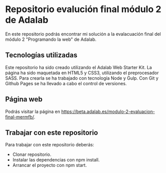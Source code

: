 # Repositorio evalución final módulo 2 de Adalab

En este repositorio podrás encontrar mi solución a la evalacuación final del módulo 2 "Programando la web" de Adalab.

## Tecnologías utilizadas

Este repositorio ha sido creado utilizando el Adalab Web Starter Kit. La página ha sido maquetada en HTML5 y CSS3, utilizando el preprocesador SASS. Para crearla se ha trabajado con tecnología Node y Gulp. Con Git y Github Pages se ha llevado a cabo el control de versiones.

## Página web

Podrás visitar la página en https://beta.adalab.es/modulo-2-evaluacion-final-mermfb/. 

## Trabajar con este repositorio

Para trabajar con este repositorio deberás:

- Clonar repositorio.
- Instalar las dependencias con npm install.
- Arrancar el proyecto con npm start.




